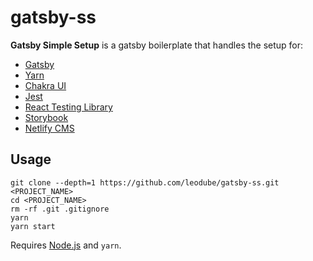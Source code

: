 # gatsby-ss

**Gatsby Simple Setup** is a gatsby boilerplate that handles the setup for:

- [Gatsby](https://www.gatsbyjs.com/docs/reference/gatsby-cli/)
- [Yarn](https://yarnpkg.com/)
- [Chakra UI](https://chakra-ui.com/guides/integrations/with-gatsby)
- [Jest](https://www.gatsbyjs.com/docs/how-to/testing/unit-testing/)
- [React Testing Library](https://www.gatsbyjs.com/docs/how-to/testing/testing-react-components/)
- [Storybook](https://www.gatsbyjs.com/docs/how-to/testing/visual-testing-with-storybook/)
- [Netlify CMS](https://www.netlifycms.org/docs/gatsby/)

## Usage

```
git clone --depth=1 https://github.com/leodube/gatsby-ss.git <PROJECT_NAME>
cd <PROJECT_NAME>
rm -rf .git .gitignore
yarn
yarn start
```

Requires [Node.js](https://nodejs.org/en/download/) and `yarn`.
